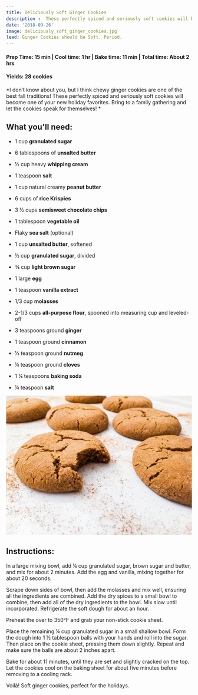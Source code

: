 ```yaml
---
title: Deliciously Soft Ginger Cookies
description :  These perfectly spiced and seriously soft cookies will become one of your new holiday favorites.
date: '2018-09-26'
image: deliciously_soft_ginger_cookies.jpg
lead: Ginger Cookies should be Soft. Period.
---
```


#### Prep Time: 15 min | Cool time: 1 hr | Bake time: 11 min | Total time: About 2 hrs
#### Yields: 28 cookies

*I don’t know about you, but I think chewy ginger cookies are one of the best fall traditions! These perfectly spiced and seriously soft cookies will become one of your new holiday favorites. Bring to a family gathering and let the cookies speak for themselves! 
*

## What you'll need:

- 1 cup **granulated sugar**
- 6 tablespoons of **unsalted butter**
- ½ cup heavy **whipping cream**
- 1 teaspoon **salt**
- 1 cup natural creamy **peanut butter**
- 6 cups of **rice Krispies**
- 3 ½ cups **semisweet chocolate chips**
- 1 tablespoon **vegetable oil**
- Flaky **sea salt** (optional)


- 1 cup **unsalted butter**, softened
- ½ cup **granulated sugar**, divided
- ¾ cup **light brown sugar**
- 1 large **egg**
- 1 teaspoon **vanilla extract**
- 1/3 cup **molasses**
- 2-1/3 cups **all-purpose flour**, spooned into measuring cup and leveled-off
- 3 teaspoons ground **ginger**
- 1 teaspoon ground **cinnamon**
- ½ teaspoon ground **nutmeg**
- ¼ teaspoon ground **cloves**
- 1 ¼ teaspoons **baking soda**
- ¼ teaspoon **salt**


![](deliciously_soft_ginger_cookies.jpg)

## Instructions:

In a large mixing bowl, add ¼ cup granulated sugar, brown sugar and butter, and mix for about 2 minutes. Add the egg and vanilla, mixing together for about 20 seconds.

Scrape down sides of bowl, then add the molasses and mix well, ensuring all the ingredients are combined. Add the dry spices to a small bowl to combine, then add all of the dry ingredients to the bowl. Mix slow until incorporated. Refrigerate the soft dough for about an hour.

Preheat the over to 350°F and grab your non-stick cookie sheet. 

Place the remaining ¼ cup granulated sugar in a small shallow bowl. Form the dough into 1 ½ tablespoon balls with your hands and roll into the sugar. Then place on the cookie sheet, pressing them down slightly. Repeat and make sure the balls are about 2 inches apart. 

Bake for about 11 minutes, until they are set and slightly cracked on the top. Let the cookies cool on the baking sheet for about five minutes before removing to a cooling rack. 

Voilà! Soft ginger cookies, perfect for the holidays.
